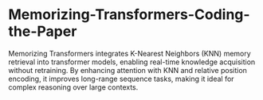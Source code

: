 # Memorizing-Transformers-Coding-the-Paper
Memorizing Transformers integrates K-Nearest Neighbors (KNN) memory retrieval into transformer models, enabling real-time knowledge acquisition without retraining. By enhancing attention with KNN and relative position encoding, it improves long-range sequence tasks, making it ideal for complex reasoning over large contexts.
